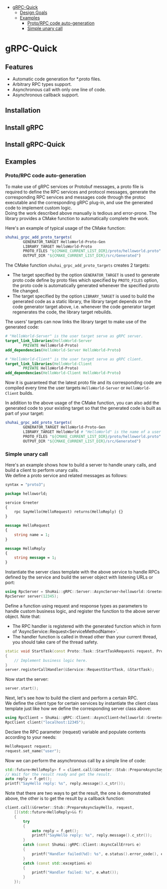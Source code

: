 - [gRPC-Quick](#grpc-quick)
    - [Design Goals](#design-goals)
    - [Examples](#examples)
        - [Proto/RPC code auto-generation](#protorpc-code-auto-generation)
        - [Simple unary call](#simple-unary-call)

# gRPC-Quick

## Features

- Automatic code generation for *.proto files.
- Arbitrary RPC types support.
- Asynchronous call with only one line of code.
- Asynchronous callback support.

## Installation

## Install gRPC

## Install gRPC-Quick

## Examples

### Proto/RPC code auto-generation

To make use of gRPC services or Protobuf messages, a proto file is required to define the RPC services and protocol
messages, generate the corresponding RPC services and messages code through the protoc executable and the corresponding
gRPC plug-in, and use the generated code to implement custom logic.  
Doing the work described above manually is tedious and error-prone. The library provides a CMake function to
automatically complete the work.

Here's an example of typical usage of the CMake function:

```cmake
shuhai_grpc_add_proto_targets(
        GENERATOR_TARGET HelloWorld-Proto-Gen
        LIBRARY_TARGET HelloWorld-Proto
        PROTO_FILES "${CMAKE_CURRENT_LIST_DIR}/proto/helloworld.proto"
        OUTPUT_DIR "${CMAKE_CURRENT_LIST_DIR}/src/Generated")
```

The CMake function ``shuhai_grpc_add_proto_targets`` creates 2 targets:

- The target specified by the option ``GENERATOR_TARGET`` is used to generate proto code define by proto files which
  specified by ``PROTO_FILES`` option, the proto code is automatically generated whenever the specified proto file
  changed.
- The target specified by the option ``LIBRARY_TARGET`` is used to build the generated code as a static library, the
  library target depends on the code generator target above, i.e. whenever the code generator target regenerates the
  code, the library target rebuilds.

The users' targets can now links the library target to make use of the generated code:

```cmake
# "HelloWorld-Server" is the user target serve as gRPC server.
target_link_libraries(HelloWorld-Server
        PRIVATE HelloWorld-Proto)
add_dependencies(HelloWorld-Server HelloWorld-Proto)

# "HelloWorld-Client" is the user target serve as gRPC client.
target_link_libraries(HelloWorld-Client
        PRIVATE HelloWorld-Proto)
add_dependencies(HelloWorld-Client HelloWorld-Proto)
```

Now it is guaranteed that the latest proto file and its corresponding code are compiled every time the user targets
``HelloWorld-Server`` or ``HelloWorld-Client`` builds.

In addition to the above usage of the CMake function, you can also add the generated code to your existing target so
that the generated code is built as part of your target:

```cmake
shuhai_grpc_add_proto_targets(
        GENERATOR_TARGET HelloWorld-Proto-Gen
        LIBRARY_TARGET HelloWorld # "HelloWorld" is the name of a user target.
        PROTO_FILES "${CMAKE_CURRENT_LIST_DIR}/proto/helloworld.proto"
        OUTPUT_DIR "${CMAKE_CURRENT_LIST_DIR}/src/Generated")
```

### Simple unary call

Here's an example shows how to build a server to handle unary calls, and build a client to perform unary calls.  
We define a proto service and related messages as follows:

```protobuf
syntax = "proto3";

package helloworld;

service Greeter
{
    rpc SayHello(HelloRequest) returns(HelloReply) {}
}

message HelloRequest
{
    string name = 1;
}

message HelloReply
{
    string message = 1;
}
```

Instantiate the server class template with the above service to handle RPCs defined by the service and build the server
object with listening URLs or port:

```c++
using RpcServer = ShuHai::gRPC::Server::AsyncServer<helloworld::Greeter::AsyncService>;
RpcServer server(12345);
```

Define a function using request and response types as parameters to handle custom business logic, and register the
function to the above server object. Note that:

- The RPC handler is registered with the generated function which in form of 'AsyncService::Request\<ServiceMethodName\>`.
- The handler function is called in thread other than your current thread, you should take care of the thread safety.

```c++
static void StartTask(const Proto::Task::StartTaskRequest& request, Proto::Task::StartTaskReply& reply)
{
    // Implement business logic here.
}
server.registerCallHandler(&Service::RequestStartTask, &StartTask);
```

Now start the server:

```c++
server.start();
```

Next, let's see how to build the client and perform a certain RPC.  
We define the client type for certain services by instantiate the client class template just like how we define the
corresponding server class above:

```c++
using RpcClient = ShuHai::gRPC::Client::AsyncClient<helloworld::Greeter::Stub>;
RpcClient client("localhost:12345");
```

Declare the RPC parameter (request) variable and populate contents according to your needs:

```c++
HelloRequest request;
request.set_name("user");
```

Now we can perform the asynchronous call by a simple line of code:

```c++
std::future<HelloReply> f = client.call(&Greeter::Stub::PrepareAsyncSayHello, request);
// Wait for the result ready and get the result.
auto reply = f.get();
printf("SayHello reply: %s", reply.message().c_str());
```

Note that there are two ways to get the result, the one is demonstrated above, the other is to get the result by a
callback function:

```c++
client.call(&Greeter::Stub::PrepareAsyncSayHello, request,
    [](std::future<HelloReply>&& f)
    {
        try
        {
            auto reply = f.get();
            printf("SayHello reply: %s", reply.message().c_str());
        }
        catch (const ShuHai::gRPC::Client::AsyncCallError& e)
        {
            printf("Handler failed(%d): %s", e.status().error_code(), e.what());
        }
        catch (const std::exception& e)
        {
            printf("Handler failed: %s", e.what());
        }
    });
```
